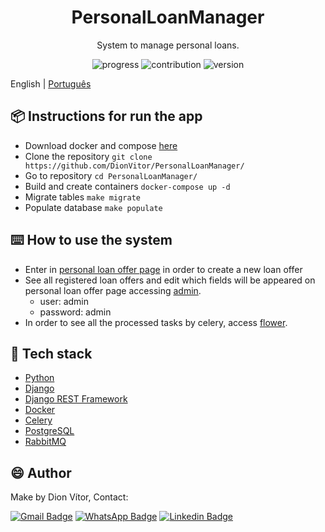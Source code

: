 <h1 align="center">PersonalLoanManager</h1>
<p align="center"> System to manage personal loans.</p>

<p align="center">
  <a>
    <img src="https://img.shields.io/badge/progress-100%25-brightgreen.svg" alt="progress">
  </a>
  <a>
    <img src="https://img.shields.io/badge/contribuition-welcome-brightgreen.svg" alt="contribution">
  </a>
  <a>
    <img src="https://img.shields.io/badge/version-1.0-brightgreen.svg" alt="version">
  </a>
</p>

English | [Português](https://github.com/DionVitor/PersonalLoanManager/blob/master/docs/README-pt_BR.md)

## :package: Instructions for run the app

- Download docker and compose [here](https://docs.docker.com/engine/install/)
- Clone the repository ```git clone https://github.com/DionVitor/PersonalLoanManager/```
- Go to repository ```cd PersonalLoanManager/```
- Build and create containers ```docker-compose up -d```
- Migrate tables ```make migrate```
- Populate database ```make populate```

## :keyboard: How to use the system

- Enter in [personal loan offer page](http://localhost:7050/) in order to create a new loan offer
- See all registered loan offers and edit which fields will be appeared on personal loan offer page accessing [admin](http://localhost:8000/admin).
  - user: admin
  - password: admin
- In order to see all the processed tasks by celery, access [flower](http://localhost:8888).

## :hammer: Tech stack

- [Python](https://www.python.org/)
- [Django](https://www.djangoproject.com/)
- [Django REST Framework](https://www.django-rest-framework.org/)
- [Docker](https://www.docker.com/)
- [Celery](https://docs.celeryq.dev/en/stable/)
- [PostgreSQL](https://www.postgresql.org/)
- [RabbitMQ](https://www.rabbitmq.com)

## :smile: Author

Make by Dion Vítor, Contact:

[![Gmail Badge](https://img.shields.io/badge/-dionvictor11@gmail.com-c14438?style=flat-square&logo=Gmail&logoColor=white&link=mailto:dionvictor11@gmail.com)](mailto:dionvictor11@gmail.com)
[![WhatsApp Badge](https://img.shields.io/badge/-WhatsApp-green?style=flat-square&logo=WhatsApp&logoColor=white&link=https://api.whatsapp.com/send?phone=5561998822233)](https://api.whatsapp.com/send?phone=5561998822233)
[![Linkedin Badge](https://img.shields.io/badge/-Dion%20V%C3%ADtor-blue?style=flat-square&logo=Linkedin&logoColor=white&link=https://www.linkedin.com/in/dion-v%C3%ADtor-a519631aa/)](https://www.linkedin.com/in/dion-v%C3%ADtor-a519631aa/)